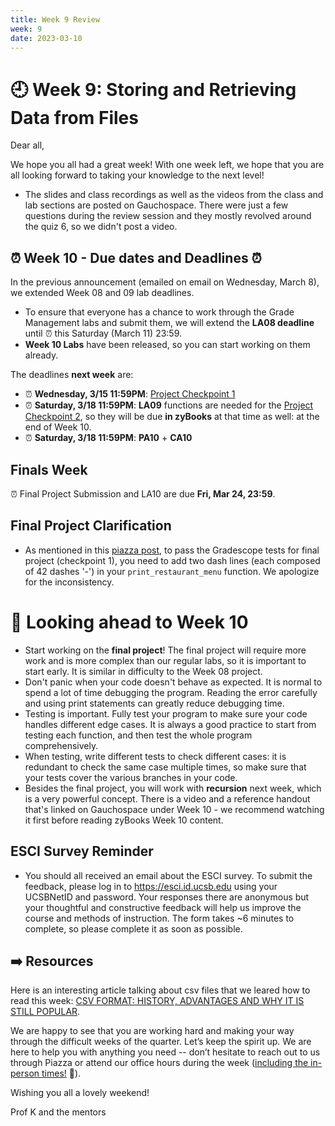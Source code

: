 ```yaml
---
title: Week 9 Review 
week: 9
date: 2023-03-10
---
```


# 🕘 Week 9: Storing and Retrieving Data from Files

Dear all,

We hope you all had a great week! With one week left, we hope that you are all looking forward to taking your knowledge to the next level!

* The slides and class recordings as well as the videos from the class and lab sections are posted on Gauchospace. There were just a few questions during the review session and they mostly revolved around the quiz 6, so we didn't post a video.


## ⏰ Week 10 - Due dates and Deadlines ⏰

In the previous announcement (emailed on email on Wednesday, March 8), we extended Week 08 and 09 lab deadlines.
* To ensure that everyone has a chance to work through the Grade Management labs and submit them, we will extend the **LA08 deadline** until  ⏰ this Saturday (March 11) 23:59. 
* **Week 10 Labs** have been released, so you can start working on them already.

The deadlines **next week** are:
* ⏰ **Wednesday, 3/15 11:59PM**: [Project Checkpoint 1](https://ucsb-csw8.github.io/w23-project/step01/#dates)
* ⏰ **Saturday, 3/18 11:59PM**: **LA09** functions are needed for the [Project Checkpoint 2](https://ucsb-csw8.github.io/w23-project/step01/#dates), so they will be due **in zyBooks** at that time as well: at the end of Week 10.
* ⏰ **Saturday, 3/18 11:59PM**: **PA10** + **CA10**

## Finals Week 

 ⏰ Final Project Submission and LA10 are due **Fri, Mar 24, 23:59**.
 

## Final Project Clarification
* As mentioned in this [piazza post](https://piazza.com/class/lcl1mbc5frw2cw/post/338), to pass the Gradescope tests for final project (checkpoint 1), you need to add two dash lines (each composed of 42 dashes '-') in your `print_restaurant_menu` function. We apologize for the inconsistency.


# 🔮 Looking ahead to Week 10
* Start working on the **final project**! The final project will require more work and is more complex than our regular labs, so it is important to start early. It is similar in difficulty to the Week 08 project.
* Don't panic when your code doesn't behave as expected. It is normal to spend a lot of time debugging the program. Reading the error carefully and using print statements can greatly reduce debugging time.
* Testing is important. Fully test your program to make sure your code handles different edge cases. It is always a good practice to start from testing each function, and then test the whole program comprehensively. 
* When testing, write different tests to check different cases: it is redundant to check the same case multiple times, so make sure that your tests cover the various branches in your code. 
* Besides the final project, you will work with **recursion** next week, which is a very powerful concept. There is a video and a reference handout that's linked on Gauchospace under Week 10 - we recommend watching it first before reading zyBooks Week 10 content.

## ESCI Survey Reminder
* You should all received an email about the ESCI survey. To submit the feedback, please log in to <https://esci.id.ucsb.edu> using your UCSBNetID and password. Your responses there are anonymous but your thoughtful and constructive feedback will help us improve the course and methods of instruction. The form takes ~6 minutes to complete, so please complete it as soon as possible. 


## ➡️    Resources
Here is an interesting article talking about csv files that we leared how to read this week: [CSV FORMAT: HISTORY, ADVANTAGES AND WHY IT IS STILL POPULAR](https://bytescout.com/blog/csv-format-history-advantages.html).

We are happy to see that you are working hard and making your way through the difficult weeks of the quarter. Let’s keep the spirit up. We are here to help you with anything you need -- don’t hesitate to reach out to us through Piazza or attend our office hours during the week ([including the in-person times!]({{site.url}}/{{site.baseurl}}/schedule) 🎊). 

Wishing you all a lovely weekend!

Prof K and the mentors
